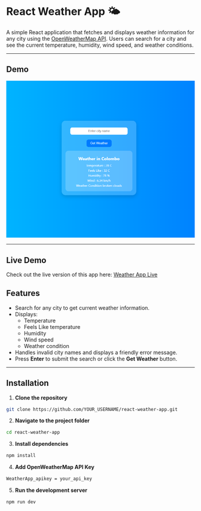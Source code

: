 # React Weather App 🌤️

A simple React application that fetches and displays weather information for any city using the [OpenWeatherMap API](https://openweathermap.org/api). Users can search for a city and see the current temperature, humidity, wind speed, and weather conditions.  

---

## Demo

![Weather App Screenshot](./public/screenshot.png)  

---
## Live Demo

Check out the live version of this app here: [Weather App Live](https://windwhisper-psi.vercel.app/)

## Features

- Search for any city to get current weather information.  
- Displays:
  - Temperature  
  - Feels Like temperature  
  - Humidity  
  - Wind speed  
  - Weather condition  
- Handles invalid city names and displays a friendly error message.  
- Press **Enter** to submit the search or click the **Get Weather** button.  

---

## Installation

1. **Clone the repository**
```bash
git clone https://github.com/YOUR_USERNAME/react-weather-app.git
```

2. **Navigate to the project folder**
```bash
cd react-weather-app
```
3. **Install dependencies**
```bash
npm install
```

4. **Add OpenWeatherMap API Key**
```bash
WeatherApp_apikey = your_api_key
```

5. **Run the development server**
```bash
npm run dev
```



